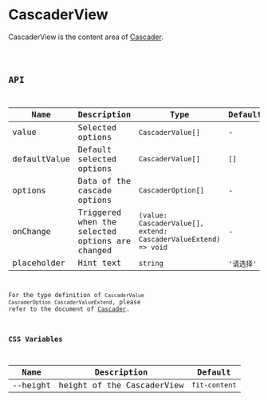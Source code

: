 # CascaderView

CascaderView is the content area of [Cascader](./cascader).

<code src="./demos/index.tsx">

## API

| Name         | Description                                     | Type                                                            | Default    |
| ------------ | ----------------------------------------------- | --------------------------------------------------------------- | ---------- |
| value        | Selected options                                | `CascaderValue[]`                                               | -          |
| defaultValue | Default selected options                        | `CascaderValue[]`                                               | `[]`       |
| options      | Data of the cascade options                     | `CascaderOption[]`                                              | -          |
| onChange     | Triggered when the selected options are changed | `(value: CascaderValue[], extend: CascaderValueExtend) => void` | -          |
| placeholder  | Hint text                                       | `string`                                                        | `'请选择'` |

For the type definition of `CascaderValue` `CascaderOption` `CascaderValueExtend`, please refer to the document of [Cascader](./cascader#api).

### CSS Variables

| Name     | Description                | Default       |
| -------- | -------------------------- | ------------- |
| --height | height of the CascaderView | `fit-content` |
